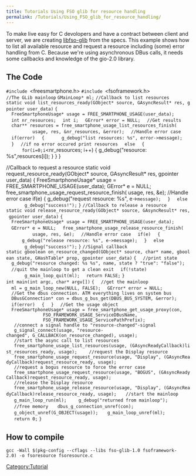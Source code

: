 ```yaml
---
title: Tutorials Using FSO glib for resource handling
permalink: /Tutorials/Using_FSO_glib_for_resource_handling/
---
```


To make live easy for C devolopers and have a contract between client and server, we are creating [libfso-glib](/Implementations/libfso-glib "wikilink") from the specs. This example shows how to list all available resource and request a resource including (some) error handling from C. Because we're using asynchronous DBus calls, it needs some callbacks and knowledge of the gio-2.0 library.

The Code
--------

`#include `<freesmartphone.h>
`#include `<fsoframework.h>
`//The GLib mainloop`
`GMainLoop* ml;`
`//Callback to list resources`
`static void list_resources_ready(GObject* source, GAsyncResult* res, gpointer user_data)`
`{`
`  FreeSmartphoneUsage* usage = FREE_SMARTPHONE_USAGE(user_data);`
`  int nr_resources;`
`  int i;`
`  GError* error = NULL;`
`  //Get results`
`  char** resources = free_smartphone_usage_list_resources_finish(`
`          usage, res, &nr_resources, &error);`
`  //Handle error case`
`  if(error)`
`  {`
`      g_debug("list resources: %s", error->message);`
`  }`
`  //if no error occured print resources`
`  else`
`  {`
`      for(i=0;i`<nr_resources; i++)
       {
           g_debug("resource: %s",resources[i]);
       }
   }
 }

 //Callback to request a resource
 static void request_resource_ready(GObject* source, GAsyncResult* res, gpointer user_data)
 {
   FreeSmartphoneUsage* usage = FREE_SMARTPHONE_USAGE(user_data);
   GError* e = NULL;
   free_smartphone_usage_request_resource_finish(
           usage, res, &e);
   //Handle error case
   if(e)
   {
       g_debug("request resource: %s", e->`message);`
`  }`
`  else`
`       g_debug("success!");`
`}`
`//Callback to release a resource`
`static void release_resource_ready(GObject* source, GAsyncResult* res, gpointer user_data)`
`{`
`  FreeSmartphoneUsage* usage = FREE_SMARTPHONE_USAGE(user_data);`
`  GError* e = NULL;`
`  free_smartphone_usage_release_resource_finish(`
`          usage, res, &e);`
`  //Handle error case`
`  if(e)`
`  {`
`      g_debug("release resource: %s", e->message);`
`  }`
`  else`
`       g_debug("success!");`
`}`
`//Signal callback`
`static gboolean on_resource_changed(GObject* source, char* name, gboolean state, GHashTable* prop, gpointer user_data)`
`{`
`  //print state`
`  g_debug("resource changed: %s %s", name, state ? "true": "false");`
`  //quit the mainloop to get a clean exit`
`  if(!state)`
`       g_main_loop_quit(ml);`
`  return FALSE;`
`}`
`int main(int argc, char* argv[])`
`{`
`  //get the mainloop`
`  ml = g_main_loop_new(NULL, FALSE);`
`  GError* error = NULL;`
`  //Get the dbus connection. ATM everything lives on system bus`
`  DBusGConnection* con = dbus_g_bus_get(DBUS_BUS_SYSTEM, &error);`
`  if(error)`
`  {`
`  }`
`  //Get the usage object`
`  FreeSmartphoneUsage* usage = free_smartphone_get_usage_proxy(con,`
`              FSO_FRAMEWORK_USAGE_ServiceDBusName,`
`              FSO_FRAMEWORK_USAGE_ServicePathPrefix);`
`   //connect a signal handle to "resource-changed"-signal`
`   g_signal_connect(usage, "resource-changed", G_CALLBACK(on_resource_changed), usage);`
`   //start the async call to list resources`
`   free_smartphone_usage_list_resources(usage, (GAsyncReadyCallback)list_resources_ready, usage); `
`   //request the Display resource`
`   free_smartphone_usage_request_resource(usage, "Display", (GAsyncReadyCallback)request_resource_ready, usage);`
`   //request a bogus resource to force the error case`
`   free_smartphone_usage_request_resource(usage, "BOGUS", (GAsyncReadyCallback)request_resource_ready, usage);`
`   //release the Display resource`
`   free_smartphone_usage_release_resource(usage, "Display", (GAsyncReadyCallback)release_resource_ready, usage);`
`   //start the mainloop`
`   g_main_loop_run(ml); `
`   g_debug("returned from mainloop");`
`   //free memory`
`   dbus_g_connection_unref(con);`
`   g_object_unref(G_OBJECT(usage));`
`   g_main_loop_unref(ml); `
`   return 0;`
`}`

How to compile
--------------

`gcc -Wall $(pkg-config --cflags --libs fso-glib-1.0 fsoframework-2.0) -o fsoresource fsoresource.c`

[Category:Tutorial](/Category:Tutorial "wikilink")